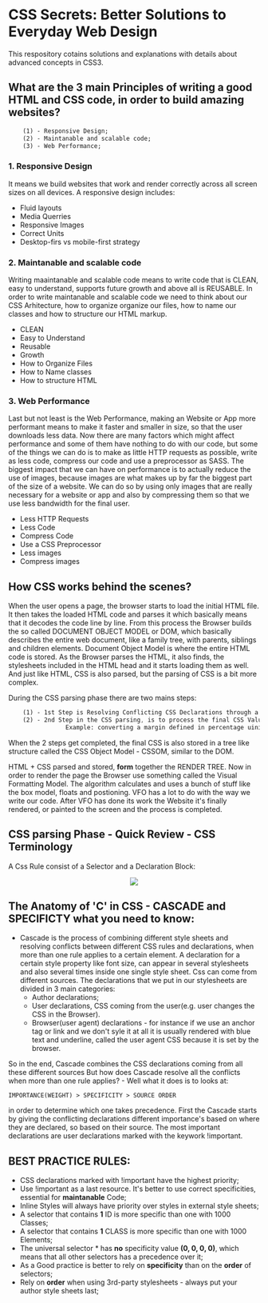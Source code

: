 # CSS Secrets: Better Solutions to Everyday Web Design

This respository cotains solutions and explanations with details about advanced concepts in CSS3. 

## What are the 3 main Principles of writing a good HTML and CSS code, in order to build amazing websites? 

```Sass
    (1) - Responsive Design;
    (2) - Maintanable and scalable code;
    (3) - Web Performance; 
 ```  

### 1. Responsive Design
It means we build websites that work and render correctly across all screen sizes on all devices. A responsive design includes: 
- Fluid layouts
- Media Querries
- Responsive Images
- Correct Units
- Desktop-firs vs mobile-first strategy

### 2. Maintanable and scalable code
Writing maaintanable and scalable code means to write code that is CLEAN, easy to understand, supports future growth and above all is REUSABLE. In order to write maintanable and scalable code we need to think about our CSS Arhitecture, how to organize organize our files, how to name our classes and how to structure our HTML markup.
- CLEAN
- Easy to Understand
- Reusable
- Growth
- How to Organize Files
- How to Name classes
- How to structure HTML
 
### 3. Web Performance
Last but not least is the Web Performance, making an Website or App more performant means to make it faster and smaller in size, so that the user downloads less data. Now there are many factors which might affect performance and some of them have nothing to do with our code, but some of the things we can do is to make as little HTTP requests as possible, write as less code, compress our code and use a preprocessor as SASS. The biggest impact that we can have on performance is to actually reduce the use of images, because images are what makes up by far the biggest part of the size of a website. We can do so by using only images that are really necessary for a website or app and also by compressing them so that we use less bandwidth for the final user. 
- Less HTTP Requests
- Less Code
- Compress Code
- Use a CSS Preprocessor
- Less images
- Compress images
        
## How CSS works behind the scenes? 
When the user opens a page, the browser starts to load the initial HTML file. It then takes the loaded HTML code and parses it which basically means that it decodes the code line by line. From this process the Browser builds the so called DOCUMENT OBJECT MODEL or DOM, which basically describes the entire web document, like a family tree, with parents, siblings and children elements. Document Object Model is where the entire HTML code is stored. As the Browser parses the HTML, it also finds, the stylesheets included in the HTML head and it starts loading them as well. And just like HTML, CSS is also parsed, but the parsing of CSS is a bit more complex. 

During the CSS parsing phase there are two mains steps: 
```Sass
    (1) - 1st Step is Resolving Conflicting CSS Declarations through a process known as a CASCADE;
    (2) - 2nd Step in the CSS parsing, is to process the final CSS Values 
                Example: converting a margin defined in percentage uinits in pixels, etc..;
```

When the 2 steps get completed, the final CSS is also stored in a tree like structure called the CSS Object Model - CSSOM, similar to the DOM. 

HTML + CSS parsed and stored, **form** together the RENDER TREE. Now in order to render the page the Browser use something called the Visual Formatting Model. The algorithm calculates and uses a bunch of stuff like the box model, floats and postioning. 
VFO has a lot to do with the way we write our code. After VFO has done its work the Website it's finally rendered, or painted to the screen and the process is completed.

## CSS parsing Phase - Quick Review - CSS Terminology
A Css Rule consist of a Selector and a Declaration Block: 

<p align="center">
   <img src="https://www.tutorialchip.com/wp-content/uploads/2010/12/CSS-Rules-Part1.jpg">
</p>



## The Anatomy of 'C' in CSS - CASCADE and SPECIFICTY what you need to know:
  - Cascade is the process of combining different style sheets and resolving conflicts between different CSS rules and declarations, when more than one rule applies to a certain element. A declaration for a certain style property like font size, can appear in several stylesheets and also several times inside one single style sheet. Css can come from different sources. The declarations that we put in our stylesheets are divided in 3 main categories: 
	- Author declarations;
	- User declarations, CSS coming from the user(e.g. user changes the CSS in the Browser).
	- Browser(user agent) declarations - for instance if we use an anchor tag or link and we don't syle it at all it is usually rendered with blue text and underline, called the user agent CSS because it is set by the browser. 

So in the end, Cascade combines the CSS declarations coming from all these different sources 
But how does Cascade resolve all the conflicts when more than one rule applies? - Well what it does is to looks at:

	IMPORTANCE(WEIGHT) > SPECIFICITY > SOURCE ORDER

in order to determine which one takes precedence. First the Cascade starts by giving the conflicting declarations different importance's based on where they are declared, so based on their source. The most important declarations are user declarations marked with the keywork !important. 


## BEST PRACTICE RULES:
- CSS declarations marked with !important have the highest priority;
- Use !important as a last resource. It's better to use correct specificities, essential for  **maintanable** Code;
- Inline Styles will always have priority over styles in external style sheets;
- A selector that contains **1** ID is more specific than one with 1000 Classes;
- A selector that contains **1** CLASS is more specific than one with 1000 Elements;
- The universal selector * has **no** specificity value **(0, 0, 0, 0)**, which means that all other selectors has a precedence over it;
- As a Good practice is better to rely on **specificity** than on the **order** of selectors;
- Rely on **order** when using 3rd-party stylesheets - always put your author style sheets last;




